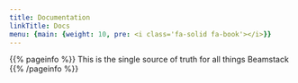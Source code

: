 ```yaml
---
title: Documentation
linkTitle: Docs
menu: {main: {weight: 10, pre: <i class='fa-solid fa-book'></i>}}
---
```


{{% pageinfo %}}
This is the single source of truth for all things Beamstack
{{% /pageinfo %}}
